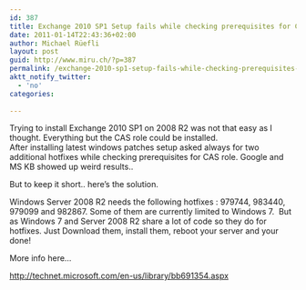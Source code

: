 ```yaml
---
id: 387
title: Exchange 2010 SP1 Setup fails while checking prerequisites for CAS Role
date: 2011-01-14T22:43:36+02:00
author: Michael Rüefli
layout: post
guid: http://www.miru.ch/?p=387
permalink: /exchange-2010-sp1-setup-fails-while-checking-prerequisites-for-cas-role/
aktt_notify_twitter:
  - 'no'
categories:
  
---
```

Trying to install Exchange 2010 SP1 on 2008 R2 was not that easy as I thought. Everything but the CAS role could be installed.  
After installing latest windows patches setup asked always for two additional hotfixes while checking prerequisites for CAS role. Google and MS KB showed up weird results..

But to keep it short.. here&#8217;s the solution.

Windows Server 2008 R2 needs the following hotfixes : 979744, 983440, 979099 and 982867. Some of them are currently limited to Windows 7.  But as Windows 7 and Server 2008 R2 share a lot of code so they do for hotfixes. Just Download them, install them, reboot your server and your done!

More info here&#8230;

<http://technet.microsoft.com/en-us/library/bb691354.aspx>